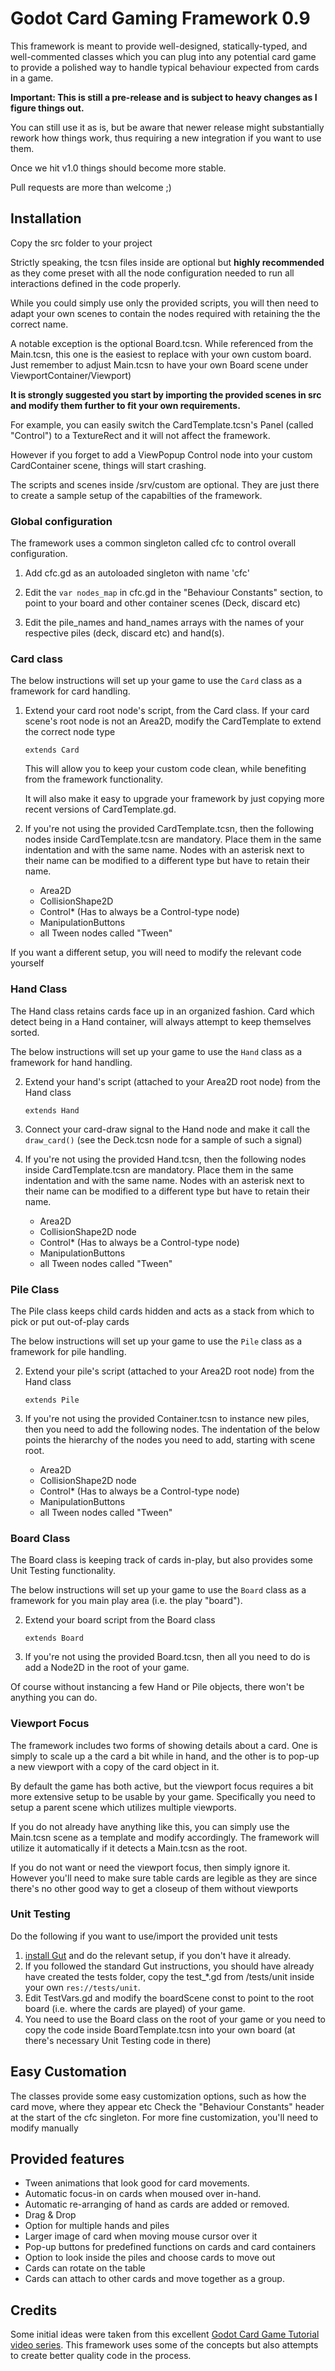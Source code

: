 # Godot Card Gaming Framework 0.9

This framework is meant to provide well-designed, statically-typed, and well-commented classes which you can plug into any potential card game to provide a polished way to handle typical behaviour expected from cards in a game.

**Important: This is still a pre-release and is subject to heavy changes as I figure things out.**

You can still use it as is, but be aware that newer release might substantially rework how things work, thus requiring a new integration if you want to use them.

Once we hit v1.0 things should become more stable.

Pull requests are more than welcome ;)

## Installation

Copy the src folder to your project

Strictly speaking, the tcsn files inside are optional but **highly recommended** as they come preset with all the node configuration needed to run all interactions defined in the code properly.

While you could simply use only the provided scripts, you will then need to adapt your own scenes to contain the nodes required with retaining the the correct name.

A notable exception is the optional Board.tcsn. While referenced from the Main.tcsn, this one is the easiest to replace with your own custom board.
Just remember to adjust Main.tcsn to have your own Board scene under ViewportContainer/Viewport)

**It is strongly suggested you start by importing the provided scenes in src and modify them further to fit your own requirements.**

For example, you can easily switch the CardTemplate.tcsn's Panel (called "Control") to a TextureRect and it will not affect the framework.

However if you forget to add a ViewPopup Control node into your custom CardContainer scene, things will start crashing.

The scripts and scenes inside /srv/custom are optional. They are just there to create a sample setup of the capabilties of the framework.


### Global configuration

The framework uses a common singleton called cfc to control overall configuration.

1. Add cfc.gd as an autoloaded singleton with name 'cfc'

2. Edit the `var nodes_map` in cfc.gd in the "Behaviour Constants" section, to point to your board and other container scenes (Deck, discard etc)

4. Edit the pile_names and hand_names arrays with the names of your respective piles (deck, discard etc) and hand(s).


### Card class

The below instructions will set up your game to use the `Card` class as a framework for card handling.

1. Extend your card root node's script, from the Card class. If your card scene's root node is not an Area2D, modify the CardTemplate to extend the correct node type

    `extends Card`

   This will allow you to keep your custom code clean, while benefiting from the framework functionality.

   It will also make it easy to upgrade your framework by just copying more recent versions of CardTemplate.gd.

4. If you're not using the provided CardTemplate.tcsn, then the following nodes inside CardTemplate.tcsn are mandatory. Place them in the same indentation and with the same name. Nodes with an asterisk next to their name can be modified to a different type but have to retain their name.
	* Area2D
	* CollisionShape2D
	* Control* (Has to always be a Control-type node)
	* ManipulationButtons
	* all Tween nodes called "Tween"


If you want a different setup, you will need to modify the relevant code yourself
### Hand Class

The Hand class retains cards face up in an organized fashion. Card which detect being in a Hand container, will always attempt to keep themselves sorted.

The below instructions will set up your game to use the `Hand` class as a framework for hand handling.

2. Extend your hand's script (attached to your Area2D root node) from the Hand class

   `extends Hand`

2. Connect your card-draw signal to the Hand node and make it call the `draw_card()` (see the Deck.tcsn node for a sample of such a signal)

4. If you're not using the provided Hand.tcsn, then the following nodes inside CardTemplate.tcsn are mandatory. Place them in the same indentation and with the same name. Nodes with an asterisk next to their name can be modified to a different type but have to retain their name.
	* Area2D
	* CollisionShape2D node
	* Control* (Has to always be a Control-type node)
	* ManipulationButtons
	* all Tween nodes called "Tween"


### Pile Class

The Pile class keeps child cards hidden and acts as a stack from which to pick or put out-of-play cards

The below instructions will set up your game to use the `Pile` class as a framework for pile handling.

2. Extend your pile's script (attached to your Area2D root node) from the Hand class

   `extends Pile`

1. If you're not using the provided Container.tcsn to instance new piles, then you need to add the following nodes. The indentation of the below points the hierarchy of the nodes you need to add, starting with scene root.
	* Area2D
	* CollisionShape2D node
	* Control* (Has to always be a Control-type node)
	* ManipulationButtons
	* all Tween nodes called "Tween"


### Board Class

The Board class is keeping track of cards in-play, but also provides some Unit Testing functionality.

The below instructions will set up your game to use the `Board` class as a framework for you main play area (i.e. the play "board").

2. Extend your board script from the Board class

   `extends Board`

1. If you're not using the provided Board.tcsn, then all you need to do is add a Node2D in the root of your game.

Of course without instancing a few Hand or Pile objects, there won't be anything you can do.

### Viewport Focus

The framework includes two forms of showing details about a card. One is simply to scale up a the card a bit while in hand, and the other is to pop-up a new viewport with a copy of the card object in it.

By default the game has both active, but the viewport focus requires a bit more extensive setup to be usable by your game. Specifically you need to setup a parent scene which utilizes multiple viewports.

If you do not already have anything like this, you can simply use the Main.tcsn scene as a template and modify accordingly. The framework will utilize it automatically if it detects a Main.tcsn as the root.

If you do not want or need the viewport focus, then simply ignore it. However you'll need to make sure table cards are legible as they are since there's no other good way to get a closeup of them without viewports

### Unit Testing

Do the following if you want to use/import the provided unit tests

1. [install Gut](https://github.com/bitwes/Gut/wiki/Install) and do the relevant setup, if you don't have it already.
2. If you followed the standard Gut instructions, you should have already have created the tests folder, copy the test_*.gd from /tests/unit inside your own `res://tests/unit`.
3. Edit TestVars.gd and modify the boardScene const to point to the root board (i.e. where the cards are played) of your game.
4. You need to use the Board class on the root of your game or you need to copy the code inside BoardTemplate.tcsn into your own board (at there's necessary Unit Testing code in there)

## Easy Customation

The classes provide some easy customization options, such as how the card move, where they appear etc
Check the "Behaviour Constants" header at the start of the cfc singleton.
For more fine customization, you'll need to modify manually


## Provided features

* Tween animations that look good for card movements.
* Automatic focus-in on cards when moused over in-hand.
* Automatic re-arranging of hand as cards are added or removed.
* Drag & Drop
* Option for multiple hands and piles
* Larger image of card when moving mouse cursor over it
* Pop-up buttons for predefined functions on cards and card containers
* Option to look inside the piles and choose cards to move out
* Cards can rotate on the table
* Cards can attach to other cards and move together as a group.

## Credits

Some initial ideas were taken from this excellent [Godot Card Game Tutorial video series](https://www.youtube.com/watch?v=WjT5sLMD7Kw). This framework uses some of the concepts but also attempts to create better quality code in the process.